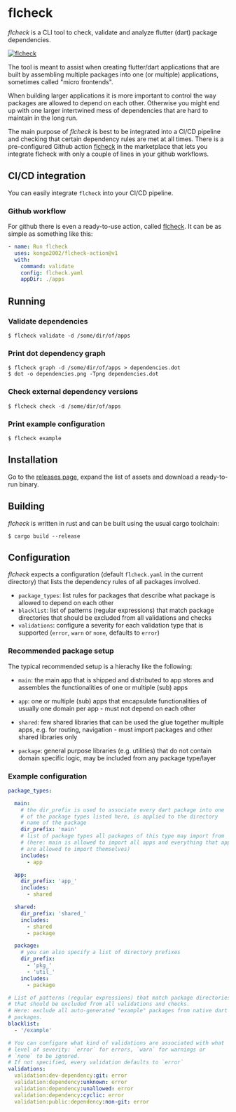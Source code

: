 # flcheck

*flcheck* is a CLI tool to check, validate and analyze flutter (dart) package
dependencies.

[![flcheck](https://github.com/kongo2002/flcheck/actions/workflows/build.yml/badge.svg)][actions]

The tool is meant to assist when creating flutter/dart applications that are
built by assembling multiple packages into one (or multiple) applications,
sometimes called "micro frontends".

When building larger applications it is more important to control the way
packages are allowed to depend on each other. Otherwise you might end up with
one larger intertwined mess of dependencies that are hard to maintain in the
long run.

The main purpose of *flcheck* is best to be integrated into a CI/CD pipeline and
checking that certain dependency rules are met at all times. There is a
pre-configured Github action [flcheck][gh-action] in the marketplace that lets
you integrate flcheck with only a couple of lines in your github workflows.


## CI/CD integration

You can easily integrate `flcheck` into your CI/CD pipeline.

### Github workflow

For github there is even a ready-to-use action, called
[flcheck](https://github.com/marketplace/actions/flcheck). It can be as simple
as something like this:

```yaml
- name: Run flcheck
  uses: kongo2002/flcheck-action@v1
  with:
    command: validate
    config: flcheck.yaml
    appDir: ./apps
```


## Running


### Validate dependencies

```console
$ flcheck validate -d /some/dir/of/apps
```


### Print dot dependency graph

```console
$ flcheck graph -d /some/dir/of/apps > dependencies.dot
$ dot -o dependencies.png -Tpng dependencies.dot
```


### Check external dependency versions

```console
$ flcheck check -d /some/dir/of/apps
```


### Print example configuration

```console
$ flcheck example
```


## Installation

Go to the [releases page][releases], expand the list of assets and download a
ready-to-run binary.


## Building

*flcheck* is written in rust and can be built using the usual cargo toolchain:

```console
$ cargo build --release
```


## Configuration

*flcheck* expects a configuration (default `flcheck.yaml` in the current
directory) that lists the dependency rules of all packages involved.

- `package_types`: list rules for packages that describe what package is allowed
  to depend on each other
- `blacklist`: list of patterns (regular expressions) that match package
  directories that should be excluded from all validations and checks
- `validations`: configure a severity for each validation type that is
  supported (`error`, `warn` or `none`, defaults to `error`)


### Recommended package setup

The typical recommended setup is a hierachy like the following:

- `main`: the main app that is shipped and distributed to app stores and
  assembles the functionalities of one or multiple (sub) apps

- `app`: one or multiple (sub) apps that encapsulate functionalities of usually
  one domain per app - must not depend on each other

- `shared`: few shared libraries that can be used the glue together multiple
  apps, e.g. for routing, navigation - must import packages and other shared
  libraries only

- `package`: general purpose libraries (e.g. utilities) that do not contain
  domain specific logic, may be included from any package type/layer


### Example configuration

```yaml
package_types:

  main:
    # the dir_prefix is used to associate every dart package into one
    # of the package types listed here, is applied to the directory
    # name of the package
    dir_prefix: 'main'
    # list of package types all packages of this type may import from
    # (here: main is allowed to import all apps and everything that apps
    # are allowed to import themselves)
    includes:
      - app

  app:
    dir_prefix: 'app_'
    includes:
      - shared

  shared:
    dir_prefix: 'shared_'
    includes:
      - shared
      - package

  package:
    # you can also specify a list of directory prefixes
    dir_prefix:
      - 'pkg_'
      - 'util_'
    includes:
      - package

# List of patterns (regular expressions) that match package directories
# that should be excluded from all validations and checks.
# Here: exclude all auto-generated "example" packages from native dart
# packages.
blacklist:
  - '/example'

# You can configure what kind of validations are associated with what
# level of severity: `error` for errors, `warn` for warnings or
# `none` to be ignored.
# If not specified, every validation defaults to `error`
validations:
  validation:dev-dependency:git: error
  validation:dependency:unknown: error
  validation:dependency:unallowed: error
  validation:dependency:cyclic: error
  validation:public:dependency:non-git: error
```


[actions]: https://github.com/kongo2002/flcheck/actions/
[releases]: https://github.com/kongo2002/flcheck/releases/
[gh-action]: https://github.com/marketplace/actions/flcheck/
